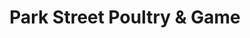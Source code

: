 ---
title: "Park Street Poultry & Game"
url: /columbus/park-street-poultry-und-game/
shop: Feinkost
---